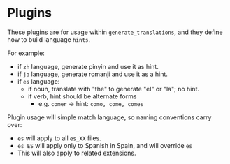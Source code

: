 # Plugins

These plugins are for usage within `generate_translations`, and they define how to build language `hints`.

For example:

- if `zh` language, generate pinyin and use it as hint.
- if `ja` language, generate romanji and use it as a hint.
- if `es` language:
  - if noun, translate with "the" to generate "el" or "la"; no hint.
  - if verb, hint should be alternate forms
    - e.g. `comer` -> hint: `como, come, comes`

Plugin usage will simple match language, so naming conventions carry over:

- `es` will apply to all `es_XX` files.
- `es_ES` will apply only to Spanish in Spain, and will override `es`
- This will also apply to related extensions.
